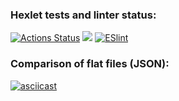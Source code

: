 ### Hexlet tests and linter status:
[![Actions Status](https://github.com/SonnyOnni/frontend-project-lvl2/workflows/hexlet-check/badge.svg)](https://github.com/SonnyOnni/frontend-project-lvl2/actions)
<a href="https://codeclimate.com/github/SonnyOnni/frontend-project-lvl2/maintainability"><img src="https://api.codeclimate.com/v1/badges/03041ceb56bdff456e45/maintainability" /></a>
[![ESlint](https://github.com/SonnyOnni/frontend-project-lvl2/actions/workflows/eslint.yml/badge.svg)](https://github.com/SonnyOnni/frontend-project-lvl2/actions)

### Comparison of flat files (JSON):

[![asciicast](https://asciinema.org/a/510805.svg)](https://asciinema.org/a/510805)
